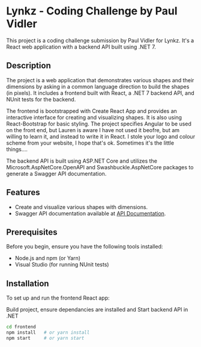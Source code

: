 # Lynkz - Coding Challenge by Paul Vidler

This project is a coding challenge submission by Paul Vidler for Lynkz. It's a React web application with a backend API built using .NET 7.

## Description

The project is a web application that demonstrates various shapes and their dimensions by asking in a common language direction to build the shapes (in pixels). It includes a frontend built with React, a .NET 7 backend API, and NUnit tests for the backend.

The frontend is bootstrapped with Create React App and provides an interactive interface for creating and visualizing shapes. It is also using React-Bootstrap for basic styling. The project specifies Angular to be used on the front end, but Lauren is aware I have not used it beofre, but am willing to learn it, and instead to write it in React.
I stole your logo and colour scheme from your website, I hope that's ok. Sometimes it's the little things....

The backend API is built using ASP.NET Core and utilizes the Microsoft.AspNetCore.OpenAPI and Swashbuckle.AspNetCore packages to generate a Swagger API documentation.

## Features

- Create and visualize various shapes with dimensions.
- Swagger API documentation available at [API Documentation](#swagger-api-documentation).

## Prerequisites

Before you begin, ensure you have the following tools installed:

- Node.js and npm (or Yarn)
- Visual Studio (for running NUnit tests)

## Installation

To set up and run the frontend React app:

Build project, ensure dependancies are installed and Start backend API in .NET

```bash
cd frontend
npm install   # or yarn install
npm start     # or yarn start
